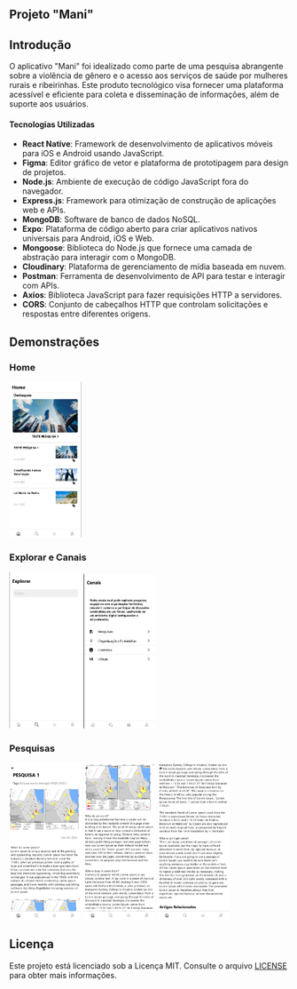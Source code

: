 ## Projeto "Mani"

## Introdução

O aplicativo "Mani" foi idealizado como parte de uma pesquisa abrangente sobre a violência de gênero e o acesso aos serviços de saúde por mulheres rurais e ribeirinhas. Este produto tecnológico visa fornecer uma plataforma acessível e eficiente para coleta e disseminação de informações, além de suporte aos usuários.

#### Tecnologias Utilizadas

- **React Native**: Framework de desenvolvimento de aplicativos móveis para iOS e Android usando JavaScript.
- **Figma**: Editor gráfico de vetor e plataforma de prototipagem para design de projetos.
- **Node.js**: Ambiente de execução de código JavaScript fora do navegador.
- **Express.js**: Framework para otimização de construção de aplicações web e APIs.
- **MongoDB**: Software de banco de dados NoSQL.
- **Expo**: Plataforma de código aberto para criar aplicativos nativos universais para Android, iOS e Web.
- **Mongoose**: Biblioteca do Node.js que fornece uma camada de abstração para interagir com o MongoDB.
- **Cloudinary**: Plataforma de gerenciamento de mídia baseada em nuvem.
- **Postman**: Ferramenta de desenvolvimento de API para testar e interagir com APIs.
- **Axios**: Biblioteca JavaScript para fazer requisições HTTP a servidores.
- **CORS**: Conjunto de cabeçalhos HTTP que controlam solicitações e respostas entre diferentes origens.

## Demonstrações
### Home

<p align="left">
  <img src="screenshots/Home 2.png" width="130">
</p>

### Explorar e Canais

<p align="left">
  <img src="screenshots/Explorar.png" width="130">
  <img src="screenshots/Canais.png" width="130">
</p>

### Pesquisas

<p align="left">
  <img src="screenshots/DEMO PESQUISA 1.png" width="130">
  <img src="screenshots/DEMO PESQUISA 2.png" width="130">
  <img src="screenshots/DEMO PESQUISA 3.png" width="130">
</p>

## Licença

Este projeto está licenciado sob a Licença MIT. Consulte o arquivo [LICENSE](LICENSE) para obter mais informações.
